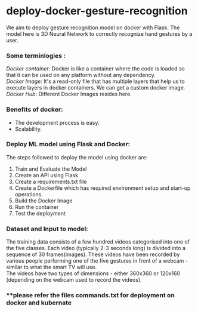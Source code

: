 # deploy-docker-gesture-recognition  
We aim to deploy gesture recognition model on docker with Flask. The model here is 3D Neural Network to correctly recognize hand gestures by a user.   
  
### Some terminlogies :  
   *Docker container*: Docker is like a container where the code is loaded so that it can be used on any platform without any dependency.  
   *Docker Image*: It's a read-only file that has multiple layers that help us to execute layers in docker containers. We can get a custom docker image.  
   *Docker Hub*: Different Docker Images resides here.   
  
### Benefits of docker:  
- The development process is easy.  
- Scalability.  
   
### Deploy ML model using Flask and Docker:  
The steps followed to deploy the model using docker are:   
   1. Train and Evaluate the Model
   2. Create an API using Flask
   3. Create a requirements.txt file
   4. Create a Dockerfile which has required environment setup and start-up operations.
   5. Build the Docker Image
   6. Run the container
   7. Test the deployment

### Dataset and Input to model:
The training data consists of a few hundred videos categorised into one of the five classes. Each video (typically 2-3 seconds long) is divided into a sequence of 30 frames(images). These videos have been recorded by various people performing one of the five gestures in front of a webcam - similar to what the smart TV will use.  
The videos have two types of dimensions - either 360x360 or 120x160 (depending on the webcam used to record the videos). 

### **please refer the files commands.txt for deployment on docker and kubernate
